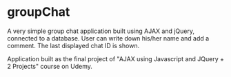 # groupChat

A very simple group chat application built using AJAX and jQuery, connected to a database. User can write down his/her name and add a comment. The last displayed chat ID is shown. 

Application built as the final project of "AJAX using Javascript and JQuery + 2 Projects" course on Udemy.

